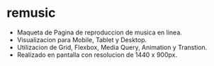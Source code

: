 # remusic
- Maqueta de Pagina de reproduccion de musica en linea.
- Visualizacion para Mobile, Tablet y Desktop.
- Utilizacion de Grid, Flexbox, Media Query, Animation y Transtion.
- Realizado en pantalla con resolucion de 1440 x 900px.
